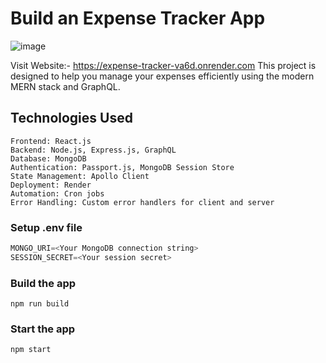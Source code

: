 # Build an Expense Tracker App
![image](https://github.com/user-attachments/assets/30f585d0-0ad1-4094-ba6c-affa784bed94)

Visit Website:- https://expense-tracker-va6d.onrender.com
This project is designed to help you manage your expenses efficiently using the modern MERN stack and GraphQL.

## Technologies Used
    Frontend: React.js
    Backend: Node.js, Express.js, GraphQL
    Database: MongoDB
    Authentication: Passport.js, MongoDB Session Store
    State Management: Apollo Client
    Deployment: Render
    Automation: Cron jobs
    Error Handling: Custom error handlers for client and server

### Setup .env file

```js
MONGO_URI=<Your MongoDB connection string>
SESSION_SECRET=<Your session secret>
```

### Build the app

```shell
npm run build
```

### Start the app

```shell
npm start
```
